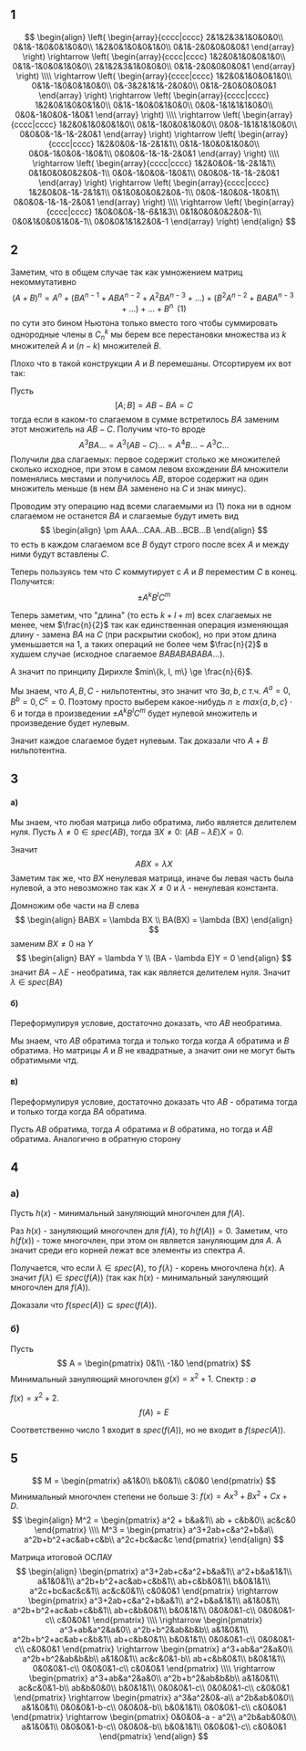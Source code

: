 ## 1
$$
\begin{align}
\left(
\begin{array}{cccc|cccc}
2&1&2&3&1&0&0&0\\
0&1&-1&0&0&1&0&0\\
1&2&0&1&0&0&1&0\\
0&1&-2&0&0&0&0&1
\end{array}
\right)
\rightarrow
\left(
\begin{array}{cccc|cccc}
1&2&0&1&0&0&1&0\\
0&1&-1&0&0&1&0&0\\
2&1&2&3&1&0&0&0\\
0&1&-2&0&0&0&0&1
\end{array}
\right)
\\\\
\rightarrow
\left(
\begin{array}{cccc|cccc}
1&2&0&1&0&0&1&0\\
0&1&-1&0&0&1&0&0\\
0&-3&2&1&1&-2&0&0\\
0&1&-2&0&0&0&0&1
\end{array}
\right)
\rightarrow
\left(
\begin{array}{cccc|cccc}
1&2&0&1&0&0&1&0\\
0&1&-1&0&0&1&0&0\\
0&0&-1&1&1&1&0&0\\
0&0&-1&0&0&-1&0&1
\end{array}
\right)
\\\\
\rightarrow
\left(
\begin{array}{cccc|cccc}
1&2&0&1&0&0&1&0\\
0&1&-1&0&0&1&0&0\\
0&0&-1&1&1&1&0&0\\
0&0&0&-1&-1&-2&0&1
\end{array}
\right)
\rightarrow
\left(
\begin{array}{cccc|cccc}
1&2&0&0&-1&-2&1&1\\
0&1&-1&0&0&1&0&0\\
0&0&-1&0&0&-1&0&1\\
0&0&0&-1&-1&-2&0&1
\end{array}
\right)
\\\\
\rightarrow
\left(
\begin{array}{cccc|cccc}
1&2&0&0&-1&-2&1&1\\
0&1&0&0&0&2&0&-1\\
0&0&-1&0&0&-1&0&1\\
0&0&0&-1&-1&-2&0&1
\end{array}
\right)
\rightarrow
\left(
\begin{array}{cccc|cccc}
1&2&0&0&-1&-2&1&1\\
0&1&0&0&0&2&0&-1\\
0&0&-1&0&0&-1&0&1\\
0&0&0&-1&-1&-2&0&1
\end{array}
\right)
\\\\
\rightarrow
\left(
\begin{array}{cccc|cccc}
1&0&0&0&-1&-6&1&3\\
0&1&0&0&0&2&0&-1\\
0&0&1&0&0&1&0&-1\\
0&0&0&1&1&2&0&-1
\end{array}
\right)
\end{align}
$$
## 2
Заметим, что в общем случае так как умножением матриц некоммутативно
$$
(A + B)^n = A^n + (BA^{n-1} + ABA^{n-2} + A^2BA^{n-3} + ...) + (B^2A^{n-2} + BABA^{n-3} + ...) + ... + B^{n} \,\,\, (1)
$$
по сути это бином Ньютона только вместо того чтобы суммировать однородные члены в $C_n^k$ мы берем все перестановки множества из $k$ множителей $A$ и $(n - k)$  множителей $B$.

Плохо что в такой конструкции $A$ и $B$ перемешаны. Отсортируем их вот так:

Пусть
$$
[A; B] = AB - BA = C
$$
тогда если в каком-то слагаемом в сумме встретилось $BA$ заменим этот множитель на $AB - C$. Получим что-то вроде
$$
A^3BA... = A^3(AB - C)... = A^4B... - A^3C...
$$
Получили два слагаемых: первое содержит столько же множителей сколько исходное, при этом в самом левом вхождении $BA$ множители поменялись местами и получилось $AB$, второе содержит на один множитель меньше (в нем $BA$ заменено на $C$ и знак минус).

Проводим эту операцию над всеми слагаемыми из $(1)$  пока ни в одном слагаемом не останется $BA$ и слагаемые будут иметь вид
$$
\begin{align}
\pm AAA...CAA..AB...BCB...B
\end{align}
$$
то есть в каждом слагаемом все $B$ будут строго после всех $A$ и между ними будут вставлены $C$.

Теперь пользуясь тем что $C$ коммутирует с $A$ и $B$ переместим $C$ в конец. Получится:
$$
\pm A^kB^lC^m
$$

Теперь заметим, что "длина" (то есть $k + l + m$) всех слагаемых не менее, чем $\frac{n}{2}$ так как единственная операция изменяющая длину - замена $BA$ на $C$ (при раскрытии скобок), но при этом длина уменьшается на 1, а таких операций не более чем $\frac{n}{2}$ в худшем случае (исходное слагаемое $BABABABABA...$).

А значит по принципу Дирихле $min\{k, l, m\} \ge \frac{n}{6}$. 

Мы знаем, что $A, B, C$ - нильпотентны, это значит что $\exists a, b, c$ т.ч. $A^a = 0, B^b = 0, C^c = 0$. Поэтому просто выберем какое-нибудь $n \ge max\{a, b, c\} \cdot 6$ и тогда в произведении $\pm A^kB^lC^m$ будет нулевой множитель и произведение будет нулевым.

Значит каждое слагаемое будет нулевым. Так доказали что $A + B$ нильпотентна.

## 3

#### а)

Мы знаем, что любая матрица либо обратима, либо является делителем нуля. Пусть $\lambda \ne 0 \in spec(AB)$, тогда $\exists X \ne 0: \,\, (AB - \lambda E)X = 0$.

Значит
$$
ABX = \lambda X
$$
Заметим так же, что $BX$ ненулевая матрица, иначе бы левая часть была нулевой, а 
это невозможно так как $X \ne 0$ и $\lambda$ - ненулевая константа.

Домножим обе части на $B$ слева
$$
\begin{align}
BABX = \lambda BX \\
BA(BX) = \lambda (BX)
\end{align}
$$
заменим $BX \ne 0$ на $Y$
$$
\begin{align}
BAY = \lambda Y \\
(BA - \lambda E)Y = 0
\end{align}
$$
значит $BA - \lambda E$ - необратима, так как является делителем нуля. Значит $\lambda \in spec(BA)$


#### б)

Переформулируя условие, достаточно доказать, что $AB$ необратима.

Мы знаем, что $AB$ обратима тогда и только тогда когда $A$ обратима и $B$ обратима. Но матрицы $A$ и $B$ не квадратные, а значит они не могут быть обратимыми чтд.

#### в) 
Переформулируя условие, достаточно доказать что $AB$ - обратима тогда и только тогда когда $BA$ обратима.

Пусть $AB$ обратима, тогда $A$ обратима и $B$ обратима, но тогда и $AB$ обратима. Аналогично в обратную сторону

## 4

### а)
Пусть $h(x)$ - минимальный зануляющий многочлен для $f(A)$.

Раз $h(x)$ - зануляющий многочлен для $f(A)$, то $h(f(A)) = 0$. Заметим, что $h(f(x))$ - тоже многочлен, при этом он является зануляющим для $A$. А значит среди его корней лежат все элементы из спектра $A$.

Получается, что если $\lambda \in spec(A)$, то $f(\lambda)$ - корень многочлена $h(x)$. А значит $f(\lambda) \in spec(f(A))$ (так как $h(x)$ - минимальный зануляющий многочлен для $f(A)$).

Доказали что $f(spec(A)) \subseteq spec(f(A))$.

### б)
Пусть
$$
A = 
\begin{pmatrix}
0&1\\
-1&0
\end{pmatrix}
$$
Минимальный зануляющий многочлен $g(x) = x^2 + 1$. Спектр : $\emptyset$

$f(x) = x^2 + 2$. 
$$
f(A) = E
$$

Соответственно число $1$ входит в $spec(f(A))$, но не входит в $f(spec(A))$.

## 5
$$
M =
\begin{pmatrix}
a&1&0\\
b&0&1\\
c&0&0
\end{pmatrix}
$$
Минимальный многочлен степени не больше $3$: $f(x) = Ax^3 + Bx^2 + Cx + D$.
$$
\begin{align}
M^2 = 
\begin{pmatrix}
a^2 + b&a&1\\
ab + c&b&0\\
ac&c&0
\end{pmatrix}
\\\\
M^3 = 
\begin{pmatrix}
a^3+2ab+c&a^2+b&a\\
a^2b+b^2+ac&ab+c&b\\
a^2c+bc&ac&c
\end{pmatrix}
\end{align}
$$

Матрица итоговой ОСЛАУ
$$
\begin{align}
\begin{pmatrix}
a^3+2ab+c&a^2+b&a&1\\
a^2+b&a&1&1\\
a&1&0&1\\
a^2b+b^2+ac&ab+c&b&1\\
ab+c&b&0&1\\
b&0&1&1\\
a^2c+bc&ac&c&1\\
ac&c&0&1\\
c&0&0&1
\end{pmatrix}
\rightarrow
\begin{pmatrix}
a^3+2ab+c&a^2+b&a&1\\
a^2+b&a&1&1\\
a&1&0&1\\
a^2b+b^2+ac&ab+c&b&1\\
ab+c&b&0&1\\
b&0&1&1\\
0&0&0&1-c\\
0&0&0&1-c\\
c&0&0&1
\end{pmatrix}
\\\\
\rightarrow
\begin{pmatrix}
a^3+ab&a^2&a&0\\
a^2b+b^2&ab&b&b\\
a&1&0&1\\
a^2b+b^2+ac&ab+c&b&1\\
ab+c&b&0&1\\
b&0&1&1\\
0&0&0&1-c\\
0&0&0&1-c\\
c&0&0&1
\end{pmatrix}
\rightarrow
\begin{pmatrix}
a^3+ab&a^2&a&0\\
a^2b+b^2&ab&b&b\\
a&1&0&1\\
ac&c&0&1-b\\
ab+c&b&0&1\\
b&0&1&1\\
0&0&0&1-c\\
0&0&0&1-c\\
c&0&0&1
\end{pmatrix}
\\\\
\rightarrow
\begin{pmatrix}
a^3+ab&a^2&a&0\\
a^2b+b^2&ab&b&b\\
a&1&0&1\\
ac&c&0&1-b\\
ab&b&0&0\\
b&0&1&1\\
0&0&0&1-c\\
0&0&0&1-c\\
c&0&0&1
\end{pmatrix}
\rightarrow
\begin{pmatrix}
a^3&a^2&0&-a\\
a^2b&ab&0&0\\
a&1&0&1\\
0&0&0&1-b-c\\
0&0&0&-b\\
b&0&1&1\\
0&0&0&1-c\\
c&0&0&1
\end{pmatrix}
\rightarrow
\begin{pmatrix}
0&0&0&-a - a^2\\
a^2b&ab&0&0\\
a&1&0&1\\
0&0&0&1-b-c\\
0&0&0&-b\\
b&0&1&1\\
0&0&0&1-c\\
c&0&0&1
\end{pmatrix}
\end{align}
$$











